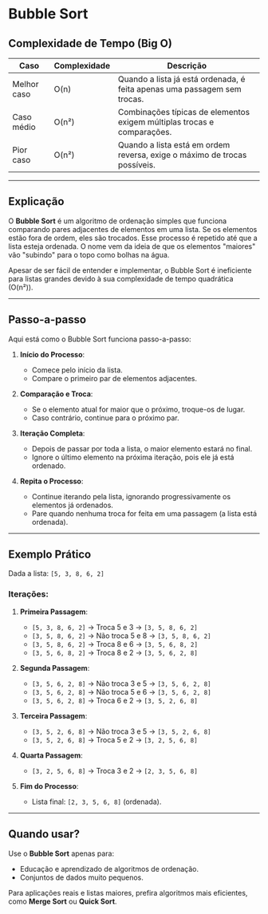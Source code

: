 # Bubble Sort

## Complexidade de Tempo (Big O)

| Caso                    | Complexidade | Descrição                                                                 |
|-------------------------|--------------|---------------------------------------------------------------------------|
| Melhor caso             | O(n)         | Quando a lista já está ordenada, é feita apenas uma passagem sem trocas.  |
| Caso médio              | O(n²)        | Combinações típicas de elementos exigem múltiplas trocas e comparações.   |
| Pior caso               | O(n²)        | Quando a lista está em ordem reversa, exige o máximo de trocas possíveis. |


---

## Explicação

O **Bubble Sort** é um algoritmo de ordenação simples que funciona comparando pares adjacentes de elementos em uma lista. Se os elementos estão fora de ordem, eles são trocados. Esse processo é repetido até que a lista esteja ordenada. O nome vem da ideia de que os elementos "maiores" vão "subindo" para o topo como bolhas na água.

Apesar de ser fácil de entender e implementar, o Bubble Sort é ineficiente para listas grandes devido à sua complexidade de tempo quadrática (O(n²)).

---

## Passo-a-passo

Aqui está como o Bubble Sort funciona passo-a-passo:

1. **Início do Processo**:
   - Comece pelo início da lista.
   - Compare o primeiro par de elementos adjacentes.

2. **Comparação e Troca**:
   - Se o elemento atual for maior que o próximo, troque-os de lugar.
   - Caso contrário, continue para o próximo par.

3. **Iteração Completa**:
   - Depois de passar por toda a lista, o maior elemento estará no final.
   - Ignore o último elemento na próxima iteração, pois ele já está ordenado.

4. **Repita o Processo**:
   - Continue iterando pela lista, ignorando progressivamente os elementos já ordenados.
   - Pare quando nenhuma troca for feita em uma passagem (a lista está ordenada).

---

## Exemplo Prático

Dada a lista: `[5, 3, 8, 6, 2]`

### Iterações:
1. **Primeira Passagem**:
   - `[5, 3, 8, 6, 2]` → Troca 5 e 3 → `[3, 5, 8, 6, 2]`
   - `[3, 5, 8, 6, 2]` → Não troca 5 e 8 → `[3, 5, 8, 6, 2]`
   - `[3, 5, 8, 6, 2]` → Troca 8 e 6 → `[3, 5, 6, 8, 2]`
   - `[3, 5, 6, 8, 2]` → Troca 8 e 2 → `[3, 5, 6, 2, 8]`

2. **Segunda Passagem**:
   - `[3, 5, 6, 2, 8]` → Não troca 3 e 5 → `[3, 5, 6, 2, 8]`
   - `[3, 5, 6, 2, 8]` → Não troca 5 e 6 → `[3, 5, 6, 2, 8]`
   - `[3, 5, 6, 2, 8]` → Troca 6 e 2 → `[3, 5, 2, 6, 8]`

3. **Terceira Passagem**:
   - `[3, 5, 2, 6, 8]` → Não troca 3 e 5 → `[3, 5, 2, 6, 8]`
   - `[3, 5, 2, 6, 8]` → Troca 5 e 2 → `[3, 2, 5, 6, 8]`

4. **Quarta Passagem**:
   - `[3, 2, 5, 6, 8]` → Troca 3 e 2 → `[2, 3, 5, 6, 8]`

5. **Fim do Processo**:
   - Lista final: `[2, 3, 5, 6, 8]` (ordenada).
  
---

## Quando usar?

Use o **Bubble Sort** apenas para:
   - Educação e aprendizado de algoritmos de ordenação.
   - Conjuntos de dados muito pequenos.

Para aplicações reais e listas maiores, prefira algoritmos mais eficientes, como **Merge Sort** ou **Quick Sort**.

